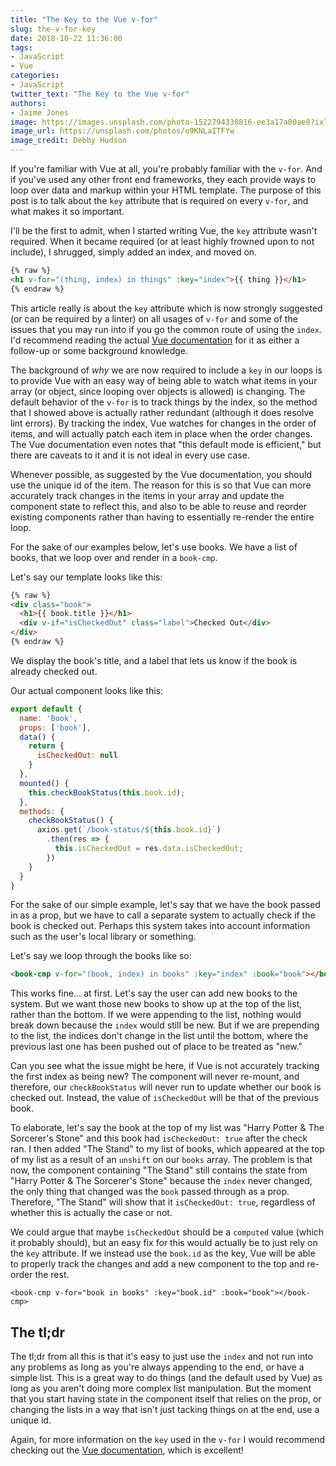 ```yaml
---
title: "The Key to the Vue v-for"
slug: the-v-for-key
date: 2018-10-22 11:36:00
tags:
- JavaScript
- Vue
categories:
- JavaScript
twitter_text: "The Key to the Vue v-for"
authors:
- Jaime Jones
image: https://images.unsplash.com/photo-1522794338816-ee3a17a00ae8?ixlib=rb-0.3.5&ixid=eyJhcHBfaWQiOjEyMDd9&s=28707e35e45dd456c20daa5dee1b5396&auto=format&fit=crop&w=1267&q=80
image_url: https://unsplash.com/photos/o9KNLaITFYw
image_credit: Debby Hudson
---
```


If you're familiar with Vue at all, you're probably familiar with the `v-for`. And if you've used any other front end frameworks, they each provide ways to loop over data and markup within your HTML template. The purpose of this post is to talk about the `key` attribute that is required on every `v-for`, and what makes it so important.

I'll be the first to admit, when I started writing Vue, the `key` attribute wasn't required. When it became required (or at least highly frowned upon to not include), I shrugged, simply added an index, and moved on.
```html
{% raw %}
<h1 v-for="(thing, index) in things" :key="index">{{ thing }}</h1>
{% endraw %}
```

This article really is about the `key` attribute which is now strongly suggested (or can be required by a linter) on all usages of `v-for` and some of the issues that you may run into if you go the common route of using the `index`. I'd recommend reading the actual [Vue documentation](https://vuejs.org/v2/guide/list.html#key) for it as either a follow-up or some background knowledge.

The background of _why_ we are now required to include a `key` in our loops is to provide Vue with an easy way of being able to watch what items in your array (or object, since looping over objects is allowed) is changing. The default behavior of the `v-for` is to track things by the index, so the method that I showed above is actually rather redundant (although it does resolve lint errors). By tracking the index, Vue watches for changes in the order of items, and will actually patch each item in place when the order changes. The Vue documentation even notes that "this default mode is efficient," but there are caveats to it and it is not ideal in every use case.

Whenever possible, as suggested by the Vue documentation, you should use the unique id of the item. The reason for this is so that Vue can more accurately track changes in the items in your array and update the component state to reflect this, and also to be able to reuse and reorder existing components rather than having to essentially re-render the entire loop.

For the sake of our examples below, let's use books. We have a list of books, that we loop over and render in a `book-cmp`.

Let's say our template looks like this:
```html
{% raw %}
<div class="book">
  <h1>{{ book.title }}</h1>
  <div v-if="isCheckedOut" class="label">Checked Out</div>
</div>
{% endraw %}
```
We display the book's title, and a label that lets us know if the book is already checked out.

Our actual component looks like this:
```javascript
export default {
  name: 'Book',
  props: ['book'],
  data() {
    return {
      isCheckedOut: null
    }
  },
  mounted() {
    this.checkBookStatus(this.book.id);
  },
  methods: {
    checkBookStatus() {
      axios.get(`/book-status/${this.book.id}`)
        .then(res => {
          this.isCheckedOut = res.data.isCheckedOut;
        })
    }
  }
}
```
For the sake of our simple example, let's say that we have the book passed in as a prop, but we have to call a separate system to actually check if the book is checked out. Perhaps this system takes into account information such as the user's local library or something.

Let's say we loop through the books like so:
```html
<book-cmp v-for="(book, index) in books" :key="index" :book="book"></book-cmp>
```

This works fine... at first. Let's say the user can add new books to the system. But we want those new books to show up at the top of the list, rather than the bottom. If we were appending to the list, nothing would break down because the `index` would still be new. But if we are prepending to the list, the indices don't change in the list until the bottom, where the previous last one has been pushed out of place to be treated as "new."

Can you see what the issue might be here, if Vue is not accurately tracking the first index as being new? The component will never re-mount, and therefore, our `checkBookStatus` will never run to update whether our book is checked out. Instead, the value of `isCheckedOut` will be that of the previous book.

To elaborate, let's say the book at the top of my list was "Harry Potter & The Sorcerer's Stone" and this book had `isCheckedOut: true` after the check ran. I then added "The Stand" to my list of books, which appeared at the top of my list as a result of an `unshift` on our `books` array. The problem is that now, the component containing "The Stand" still contains the state from "Harry Potter & The Sorcerer's Stone" because the `index` never changed, the only thing that changed was the `book` passed through as a prop. Therefore, "The Stand" will show that it `isCheckedOut: true`, regardless of whether this is actually the case or not.

We could argue that maybe `isCheckedOut` should be a `computed` value (which it probably should), but an easy fix for this would actually be to just rely on the `key` attribute. If we instead use the `book.id` as the key, Vue will be able to properly track the changes and add a new component to the top and re-order the rest.
```
<book-cmp v-for="book in books" :key="book.id" :book="book"></book-cmp>
```

## The tl;dr
The tl;dr from all this is that it's easy to just use the `index` and not run into any problems as long as you're always appending to the end, or have a simple list. This is a great way to do things (and the default used by Vue) as long as you aren't doing more complex list manipulation. But the moment that you start having state in the component itself that relies on the prop, or changing the lists in a way that isn't just tacking things on at the end, use a unique id.

Again, for more information on the `key` used in the `v-for` I would recommend checking out the [Vue documentation](https://vuejs.org/v2/guide/list.html#key), which is excellent!
